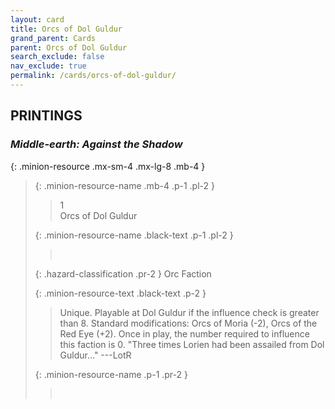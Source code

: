 ```yaml
---
layout: card
title: Orcs of Dol Guldur
grand_parent: Cards
parent: Orcs of Dol Guldur
search_exclude: false
nav_exclude: true
permalink: /cards/orcs-of-dol-guldur/
---
```


## PRINTINGS


### _Middle-earth: Against the Shadow_

{: .minion-resource .mx-sm-4 .mx-lg-8 .mb-4 }
> {: .minion-resource-name .mb-4 .p-1 .pl-2 }
> > <div class="hazard-mp">1</div>
> > <div class="card-name">Orcs of Dol Guldur</div>
>
> {: .minion-resource-name .black-text .p-1 .pl-2 }
> > &nbsp;
>
> {: .hazard-classification .pr-2 }
> Orc Faction
>
> {: .minion-resource-text .black-text .p-2 }
> > Unique. Playable at Dol Guldur if the influence check is greater than 8. Standard modifications: Orcs of Moria (-2), Orcs of the Red Eye (+2). Once in play, the number required to influence this faction is 0.  "Three times Lorien had been assailed from Dol Guldur..." ---LotR 
> 
> {: .minion-resource-name .p-1 .pr-2 }
> > <div class="card-shield"></div>
> > <div class="card-corruption-white">&nbsp;</div>
